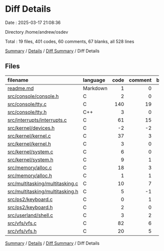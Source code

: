 # Diff Details

Date : 2025-03-17 21:08:36

Directory /home/andrew/osdev

Total : 19 files,  401 codes, 60 comments, 67 blanks, all 528 lines

[Summary](results.md) / [Details](details.md) / [Diff Summary](diff.md) / Diff Details

## Files
| filename | language | code | comment | blank | total |
| :--- | :--- | ---: | ---: | ---: | ---: |
| [readme.md](/readme.md) | Markdown | 1 | 0 | 0 | 1 |
| [src/console/console.h](/src/console/console.h) | C | 2 | 0 | 2 | 4 |
| [src/console/tty.c](/src/console/tty.c) | C | 140 | 19 | 19 | 178 |
| [src/console/tty.h](/src/console/tty.h) | C++ | 3 | 0 | 1 | 4 |
| [src/interrupts/interrupts.c](/src/interrupts/interrupts.c) | C | 61 | 15 | 9 | 85 |
| [src/kernel/devices.h](/src/kernel/devices.h) | C | -2 | -2 | 0 | -4 |
| [src/kernel/kernel.c](/src/kernel/kernel.c) | C | 37 | 3 | 3 | 43 |
| [src/kernel/kernel.h](/src/kernel/kernel.h) | C | 3 | 0 | 0 | 3 |
| [src/kernel/system.c](/src/kernel/system.c) | C | 6 | 0 | 1 | 7 |
| [src/kernel/system.h](/src/kernel/system.h) | C | 9 | 1 | 2 | 12 |
| [src/memory/alloc.c](/src/memory/alloc.c) | C | 18 | 3 | 3 | 24 |
| [src/memory/alloc.h](/src/memory/alloc.h) | C | 1 | 1 | 1 | 3 |
| [src/multitasking/multitasking.c](/src/multitasking/multitasking.c) | C | 10 | 7 | 6 | 23 |
| [src/multitasking/multitasking.h](/src/multitasking/multitasking.h) | C | 5 | -1 | 1 | 5 |
| [src/ps2/keyboard.c](/src/ps2/keyboard.c) | C | 0 | 1 | 1 | 2 |
| [src/ps2/keyboard.h](/src/ps2/keyboard.h) | C | 2 | 0 | 1 | 3 |
| [src/userland/shell.c](/src/userland/shell.c) | C | 3 | 2 | 1 | 6 |
| [src/vfs/vfs.c](/src/vfs/vfs.c) | C | 82 | 6 | 12 | 100 |
| [src/vfs/vfs.h](/src/vfs/vfs.h) | C | 20 | 5 | 4 | 29 |

[Summary](results.md) / [Details](details.md) / [Diff Summary](diff.md) / Diff Details